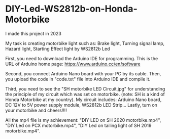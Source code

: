 # DIY-Led-WS2812b-on-Honda-Motorbike
I made this project in 2023

My task is creating motorbike light such as: Brake light, Turning signal lamp, Hazard light, Starting Effect light by WS2812b Led

First, you need to download the Arduino IDE for programming. This is the URL of Arduino home page: https://www.arduino.cc/en/software

Second, you connect Arduino Nano board with your PC by its cable. Then, you upload the code in "code.txt" file into Arduino IDE and compile it.

Third, you need to see the "SH motorbike LED Circuit.jpg" for understanding the principle of my circuit which was set on motorbike. (note: SH is a kind of Honda Motorbike at my country). My circuit includes: Arduino Nano board, DC 12V to 5V power supply module, WS2812b LED Strip...
Lastly, turn on your motorbike and cheers!!!!

All the mp4 file is my achievement: "DIY LED on SH 2020 motorbike.mp4", "DIY Led on PCX motorbike.mp4", "DIY Led on tailing light of SH 2019 motorbike.mp4".

